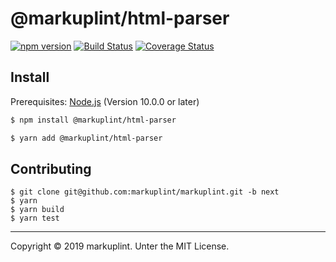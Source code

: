 # @markuplint/html-parser

[![npm version](https://badge.fury.io/js/%40markuplint%2Fhtml-parser.svg)](https://www.npmjs.com/package/@markuplint/html-parser)
[![Build Status](https://travis-ci.org/markuplint/markuplint.svg?branch=next)](https://travis-ci.org/markuplint/markuplint)
[![Coverage Status](https://coveralls.io/repos/github/markuplint/markuplint/badge.svg?branch=next)](https://coveralls.io/github/markuplint/markuplint?branch=next)

## Install

Prerequisites: [Node.js](https://nodejs.org) (Version 10.0.0 or later)

```sh
$ npm install @markuplint/html-parser

$ yarn add @markuplint/html-parser
```

## Contributing

```
$ git clone git@github.com:markuplint/markuplint.git -b next
$ yarn
$ yarn build
$ yarn test
```

---

Copyright &copy; 2019 markuplint. Unter the MIT License.
